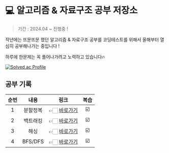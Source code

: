# 💻 알고리즘 & 자료구조 공부 저장소
> 기간 : 2024.04 ~ 진행중 !

작년에는 뜨문뜨문 했던 알고리즘 & 자료구조 공부를 코딩테스트를 위해서 올해부터 열심히 공부해나가는 중입니다 !

하루에 한문제는 꼭 풀어나가려고 노력하고 있습니다🔥

[![Solved.ac Profile](http://mazassumnida.wtf/api/v2/generate_badge?boj=jum0624)](https://solved.ac/jum0624/)

## 공부 기록
| 순번 | 내용 | 링크 | 복습 |
|:--:|:-------:|:------:|:----:|
| 1 | 분할정복 | 👉🏻 [바로가기](https://github.com/jum0624/algorithm/tree/main/algorithm/src/main/java/%EB%B6%84%ED%95%A0%EC%A0%95%EB%B3%B5) | ☑️ |
| 2 | 백트래킹 | 👉🏻 [바로가기](https://github.com/jum0624/algorithm/tree/main/algorithm/src/main/java/%EB%B0%B1%ED%8A%B8%EB%9E%98%ED%82%B9) | ☑️ |
| 3 | 해싱 | 👉🏻 [바로가기](https://github.com/jum0624/algorithm/tree/main/algorithm/src/main/java/hash) | ☑️ |
| 4 | BFS/DFS |  👉🏻 [바로가기](https://github.com/jum0624/algorithm/tree/main/algorithm/src/main/java/dfs_bfs) | ☑️ |


